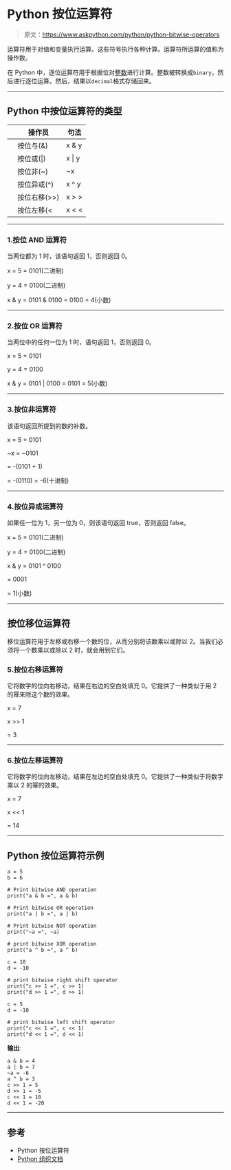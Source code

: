 # Python 按位运算符

> 原文：<https://www.askpython.com/python/python-bitwise-operators>

运算符用于对值和变量执行运算。这些符号执行各种计算。运算符所运算的值称为操作数。

在 Python 中，逐位运算符用于根据位对[整数](https://www.askpython.com/python/python-numbers)进行计算。整数被转换成`binary`，然后进行逐位运算。然后，结果以`decimal`格式存储回来。

* * *

## Python 中按位运算符的类型

|  | 操作员 | 句法 |
| --- | --- | --- |
|  | 按位与(&) | x & y |
|  | 按位或(&#124;) | x &#124; y |
|  | 按位非(~) | ~x |
|  | 按位异或(^) | x ^ y |
|  | 按位右移(>>) | x > > |
|  | 按位左移(< | x < < |

* * *

### 1.按位 AND 运算符

当两位都为 1 时，该语句返回 1，否则返回 0。

x = 5 = 0101(二进制)

y = 4 = 0100(二进制)

x & y = 0101 & 0100 = 0100 = 4(小数)

* * *

### 2.按位 OR 运算符

当两位中的任何一位为 1 时，语句返回 1，否则返回 0。

x = 5 = 0101

y = 4 = 0100

x & y = 0101 | 0100 = 0101 = 5(小数)

* * *

### 3.按位非运算符

该语句返回所提到的数的补数。

x = 5 = 0101

~x = ~0101

= -(0101 + 1)

= -(0110) = -6(十进制)

* * *

### 4.按位异或运算符

如果任一位为 1，另一位为 0，则该语句返回 true，否则返回 false。

x = 5 = 0101(二进制)

y = 4 = 0100(二进制)

x & y = 0101 ^ 0100

= 0001

= 1(小数)

* * *

## 按位移位运算符

移位运算符用于左移或右移一个数的位，从而分别将该数乘以或除以 2。当我们必须将一个数乘以或除以 2 时，就会用到它们。

### 5.按位右移运算符

它将数字的位向右移动，结果在右边的空白处填充 0。它提供了一种类似于用 2 的幂来除这个数的效果。

x = 7

x >> 1

= 3

* * *

### 6.按位左移运算符

它将数字的位向左移动，结果在左边的空白处填充 0。它提供了一种类似于将数字乘以 2 的幂的效果。

x = 7

x << 1

= 14

* * *

## Python 按位运算符示例

```
a = 5
b = 6

# Print bitwise AND operation    
print("a & b =", a & b)  

# Print bitwise OR operation  
print("a | b =", a | b)  

# Print bitwise NOT operation   
print("~a =", ~a)  

# print bitwise XOR operation   
print("a ^ b =", a ^ b)  

c = 10
d = -10

# print bitwise right shift operator 
print("c >> 1 =", c >> 1) 
print("d >> 1 =", d >> 1) 

c = 5
d = -10

# print bitwise left shift operator 
print("c << 1 =", c << 1) 
print("d << 1 =", d << 1) 

```

**输出**:

```
a & b = 4
a | b = 7
~a = -6
a ^ b = 3
c >> 1 = 5
d >> 1 = -5
c << 1 = 10
d << 1 = -20
```

* * *

## 参考

*   Python 按位运算符
*   [Python 组织文档](https://wiki.python.org/moin/BitwiseOperators)